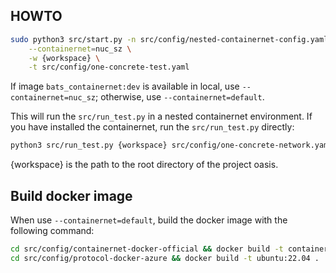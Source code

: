 ## HOWTO

```bash
sudo python3 src/start.py -n src/config/nested-containernet-config.yaml \
    --containernet=nuc_sz \
    -w {workspace} \
    -t src/config/one-concrete-test.yaml
```

If image `bats_containernet:dev` is available in local, use `--containernet=nuc_sz`; otherwise, use `--containernet=default`.

This will run the `src/run_test.py` in a nested containernet environment. If you have installed the containernet, run the `src/run_test.py` directly:

```bash
python3 src/run_test.py {workspace} src/config/one-concrete-network.yaml
```

{workspace} is the path to the root directory of the project oasis.

## Build docker image

When use `--containernet=default`, build the docker image with the following command:

```bash
cd src/config/containernet-docker-official && docker build -t containernet:latest .
cd src/config/protocol-docker-azure && docker build -t ubuntu:22.04 .
```
